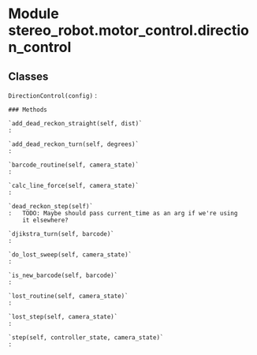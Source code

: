 Module stereo_robot.motor_control.direction_control
===================================================

Classes
-------

`DirectionControl(config)`
:   

    ### Methods

    `add_dead_reckon_straight(self, dist)`
    :

    `add_dead_reckon_turn(self, degrees)`
    :

    `barcode_routine(self, camera_state)`
    :

    `calc_line_force(self, camera_state)`
    :

    `dead_reckon_step(self)`
    :   TODO: Maybe should pass current_time as an arg if we're using
        it elsewhere?

    `djikstra_turn(self, barcode)`
    :

    `do_lost_sweep(self, camera_state)`
    :

    `is_new_barcode(self, barcode)`
    :

    `lost_routine(self, camera_state)`
    :

    `lost_step(self, camera_state)`
    :

    `step(self, controller_state, camera_state)`
    :